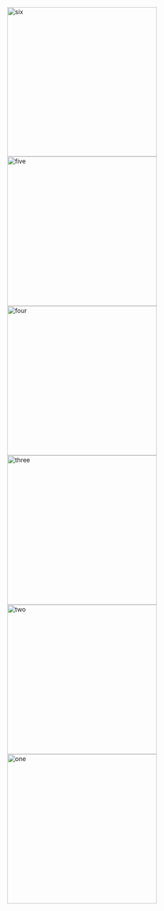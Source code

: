 <img width="344" alt="six" src="https://user-images.githubusercontent.com/49156359/143912173-6a2840ea-60a6-49ee-8af7-b7f8eb953120.png">
<img width="344" alt="five" src="https://user-images.githubusercontent.com/49156359/143912153-1d4ff9c7-19ef-431b-958c-b01b5d7f67e6.png"><img width="344" alt="four" src="https://user-images.githubusercontent.com/49156359/143912177-81849726-f78c-45b3-a620-dced026ffb77.png">
<img width="344" alt="three" src="https://user-images.githubusercontent.com/49156359/143912180-5ca485a3-fc89-415b-b47f-6521f3609692.png">
<img width="344" alt="two" src="https://user-images.githubusercontent.com/49156359/143912189-64aeea75-bc8c-4cb3-be63-3130b2565534.png">
<img width="344" alt="one" src="https://user-images.githubusercontent.com/49156359/143912193-44f12246-24b9-44ea-8de8-1a1c3781506b.png">

